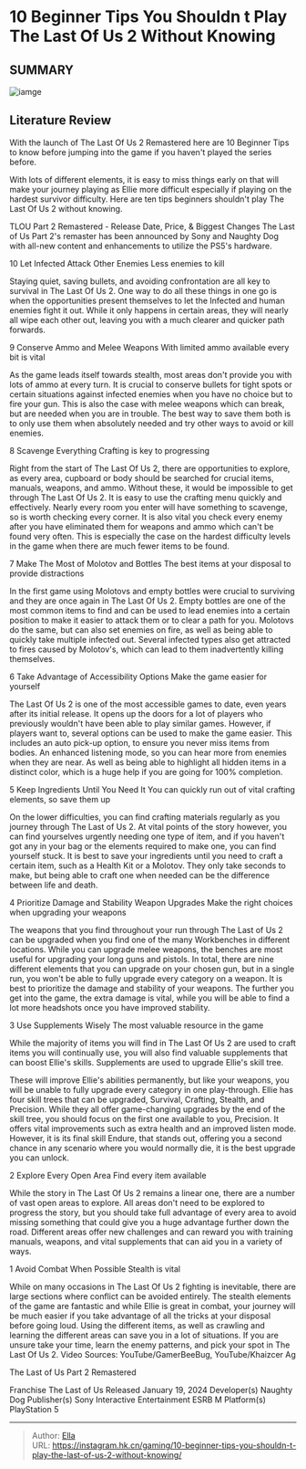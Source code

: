 # 10 Beginner Tips You Shouldn t Play The Last Of Us 2 Without Knowing


## SUMMARY 

![iamge](https://static1.srcdn.com/wordpress/wp-content/uploads/2024/01/7-10-beginner-tips-you-shouldn-t-play-the-last-of-us-2-without-knowing.jpg)

## Literature Review

With the launch of The Last Of Us 2 Remastered here are 10 Beginner Tips to know before jumping into the game if you haven&#39;t played the series before.





With lots of different elements, it is easy to miss things early on that will make your journey playing as Ellie more difficult especially if playing on the hardest survivor difficulty. Here are ten tips beginners shouldn&#39;t play The Last Of Us 2 without knowing.
            
 
 TLOU Part 2 Remastered - Release Date, Price, &amp; Biggest Changes 
The Last of Us Part 2&#39;s remaster has been announced by Sony and Naughty Dog with all-new content and enhancements to utilize the PS5&#39;s hardware.












 








 10  Let Infected Attack Other Enemies 
Less enemies to kill


Staying quiet, saving bullets, and avoiding confrontation are all key to survival in The Last Of Us 2. One way to do all these things in one go is when the opportunities present themselves to let the Infected and human enemies fight it out. While it only happens in certain areas, they will nearly all wipe each other out, leaving you with a much clearer and quicker path forwards.





 9  Conserve Ammo and Melee Weapons 
With limited ammo available every bit is vital
        

As the game leads itself towards stealth, most areas don&#39;t provide you with lots of ammo at every turn. It is crucial to conserve bullets for tight spots or certain situations against infected enemies when you have no choice but to fire your gun.
This is also the case with melee weapons which can break, but are needed when you are in trouble. The best way to save them both is to only use them when absolutely needed and try other ways to avoid or kill enemies.





 8  Scavenge Everything 
Crafting is key to progressing
        


Right from the start of The Last Of Us 2, there are opportunities to explore, as every area, cupboard or body should be searched for crucial items, manuals, weapons, and ammo. Without these, it would be impossible to get through The Last Of Us 2. It is easy to use the crafting menu quickly and effectively.
Nearly every room you enter will have something to scavenge, so is worth checking every corner. It is also vital you check every enemy after you have eliminated them for weapons and ammo which can&#39;t be found very often. This is especially the case on the hardest difficulty levels in the game when there are much fewer items to be found.





 7  Make The Most of Molotov and Bottles 
The best items at your disposal to provide distractions


In the first game using Molotovs and empty bottles were crucial to surviving and they are once again in The Last Of Us 2. Empty bottles are one of the most common items to find and can be used to lead enemies into a certain position to make it easier to attack them or to clear a path for you.
Molotovs do the same, but can also set enemies on fire, as well as being able to quickly take multiple infected out. Several infected types also get attracted to fires caused by Molotov&#39;s, which can lead to them inadvertently killing themselves.





 6  Take Advantage of Accessibility Options 
Make the game easier for yourself
        

The Last Of Us 2 is one of the most accessible games to date, even years after its initial release. It opens up the doors for a lot of players who previously wouldn&#39;t have been able to play similar games. However, if players want to, several options can be used to make the game easier.
This includes an auto pick-up option, to ensure you never miss items from bodies. An enhanced listening mode, so you can hear more from enemies when they are near. As well as being able to highlight all hidden items in a distinct color, which is a huge help if you are going for 100% completion.





 5  Keep Ingredients Until You Need It 
You can quickly run out of vital crafting elements, so save them up
        

On the lower difficulties, you can find crafting materials regularly as you journey through The Last of Us 2. At vital points of the story however, you can find yourselves urgently needing one type of item, and if you haven&#39;t got any in your bag or the elements required to make one, you can find yourself stuck.
It is best to save your ingredients until you need to craft a certain item, such as a Health Kit or a Molotov. They only take seconds to make, but being able to craft one when needed can be the difference between life and death.





 4  Prioritize Damage and Stability Weapon Upgrades 
Make the right choices when upgrading your weapons
        

The weapons that you find throughout your run through The Last of Us 2 can be upgraded when you find one of the many Workbenches in different locations. While you can upgrade melee weapons, the benches are most useful for upgrading your long guns and pistols.
In total, there are nine different elements that you can upgrade on your chosen gun, but in a single run, you won&#39;t be able to fully upgrade every category on a weapon. It is best to prioritize the damage and stability of your weapons. The further you get into the game, the extra damage is vital, while you will be able to find a lot more headshots once you have improved stability.





 3  Use Supplements Wisely 
The most valuable resource in the game
        


While the majority of items you will find in The Last Of Us 2 are used to craft items you will continually use, you will also find valuable supplements that can boost Ellie&#39;s skills.
Supplements are used to upgrade Ellie&#39;s skill tree.


These will improve Ellie&#39;s abilities permanently, but like your weapons, you will be unable to fully upgrade every category in one play-through. Ellie has four skill trees that can be upgraded, Survival, Crafting, Stealth, and Precision.
While they all offer game-changing upgrades by the end of the skill tree, you should focus on the first one available to you, Precision. It offers vital improvements such as extra health and an improved listen mode. However, it is its final skill Endure, that stands out, offering you a second chance in any scenario where you would normally die, it is the best upgrade you can unlock.





 2  Explore Every Open Area 
Find every item available


 







While the story in The Last Of Us 2 remains a linear one, there are a number of vast open areas to explore. All areas don&#39;t need to be explored to progress the story, but you should take full advantage of every area to avoid missing something that could give you a huge advantage further down the road.
Different areas offer new challenges and can reward you with training manuals, weapons, and vital supplements that can aid you in a variety of ways.







 1  Avoid Combat When Possible 
Stealth is vital


 







While on many occasions in The Last Of Us 2 fighting is inevitable, there are large sections where conflict can be avoided entirely. The stealth elements of the game are fantastic and while Ellie is great in combat, your journey will be much easier if you take advantage of all the tricks at your disposal before going loud.
Using the different items, as well as crawling and learning the different areas can save you in a lot of situations. If you are unsure take your time, learn the enemy patterns, and pick your spot in The Last Of Us 2.
Video Sources: YouTube/GamerBeeBug, YouTube/Khaizcer Ag
        


  The Last of Us Part 2 Remastered  


  Franchise    The Last of Us     Released    January 19, 2024     Developer(s)    Naughty Dog     Publisher(s)    Sony Interactive Entertainment     ESRB    M     Platform(s)    PlayStation 5    



---

> Author: [Ella](https://instagram.hk.cn/)  
> URL: https://instagram.hk.cn/gaming/10-beginner-tips-you-shouldn-t-play-the-last-of-us-2-without-knowing/  

